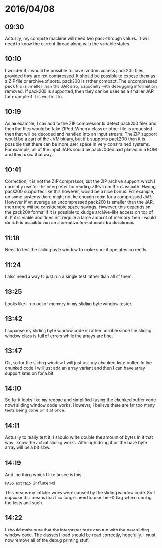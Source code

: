 # 2016/04/08

## 09:30

Actually, my compute machine will need two pass-through values. It will need
to know the current thread along with the variable states.

## 10:10

I wonder if it would be possible to have random access pack200 files, provided
they are not compressed. It should be possible to expose them as a ZIP file or
archive of sorts. pack200 is rather compact. The uncompressed pack file is
smaller than the JAR also, especially with debugging information removed. If
pack200 is supported, then they can be used as a smaller JAR for example if
it is worth it to.

## 10:19

As an example, I can add to the ZIP compressor to detect pack200 files and
then the files would be fake ZIPed. When a class or other file is requested
then that will be decoded and handled into an input stream. The ZIP support
would be a part of the JVM binary, but if it supports pack200 then it is
possible that there can be more user space in very constrained systems. For
example, all of the input JARs could be pack200ed and placed in a ROM and
then used that way.

## 10:41

Correction, it is not the ZIP compressor, but the ZIP archive support which I
currently use for the interpreter for reading ZIPs from the classpath. Having
pack200 supported like this however, would be a nice bonus. For example, on
some systems there might not be enough room for a compressed JAR. However if on
average an uncompressed pack200 is smaller than the JAR, then there will be
considerable space savings. However, this depends on the pack200 format if it
is possible to kludge archive-like access on top of it. If it is viable and
does not require a large amount of memory then I would do it. It is possible
that an alternative format could be developed.

## 11:18

Need to test the sliding byte window to make sure it operates correctly.

## 11:24

I also need a way to just run a single test rather than all of them.

## 13:25

Looks like I run out of memory in my sliding byte window tester.

## 13:42

I suppose my sliding byte window code is rather horrible since the sliding
window class is full of errors while the arrays are fine.

## 13:47

Ok, so for the sliding window I will just use my chunked byte buffer. In the
chunked code I will just add an array variant and then I can have array support
later on for a bit.

## 14:10

So far it looks like my redone and simplified (using the chunked buffer code
now) sliding window code works. However, I believe there are far too many tests
being done on it at once.

## 14:11

Actually to really test it, I should write double the amount of bytes in it
that way I know the actual sliding works. Although doing it on the base byte
array will be a bit slow.

## 14:19

And the thing which I like to see is this:

	PASS extraio.inflater@d

This means my inflater woes were caused by the sliding window code. So I
suppose this means that I no longer need to use the -0 flag when running the
tests and such.

## 14:22

I should make sure that the interpreter tests can run with the new sliding
window code. The classes I load should be read correctly, hopefully. I must
now remove all of the debug printing stuff.

